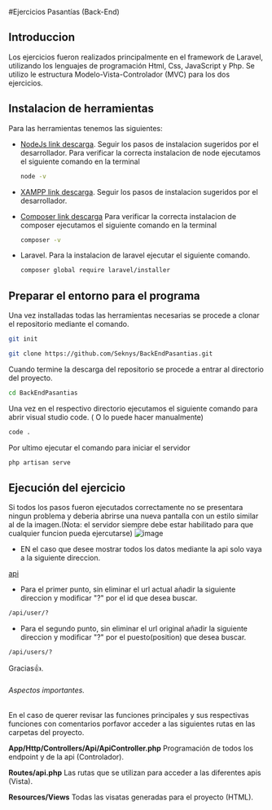 

#Ejercicios Pasantías (Back-End)




## Introduccion
Los ejercicios fueron realizados principalmente en el framework de Laravel, utilizando los lenguajes de programación Html, Css, JavaScript y Php. Se utilizo le estructura Modelo-Vista-Controlador (MVC) para los dos ejercicios.

## Instalacion de herramientas

Para las herramientas tenemos las siguientes:

- [NodeJs link descarga](https://nodejs.org/en/).
    Seguir los pasos de instalacion sugeridos por el desarrollador.
    Para verificar la correcta instalacion de node ejecutamos el siguiente comando en la terminal
     ```sh
    node -v
    ```


- [XAMPP link descarga](https://www.apachefriends.org/es/index.html).
    Seguir los pasos de instalacion sugeridos por el desarrollador.
    
    

- [Composer link descarga](https://getcomposer.org/download/) 
    Para verificar la correcta instalacion de composer ejecutamos el siguiente comando en la terminal
     ```sh
    composer -v
    ```
    
- Laravel.
    Para la instalacion de laravel ejecutar el siguiente comando.
     ```sh
    composer global require laravel/installer
    ```





## Preparar el entorno para el programa

Una vez installadas todas las herramientas necesarias se procede a clonar el repositorio mediante el comando.

```sh
git init
```


```sh
git clone https://github.com/Seknys/BackEndPasantias.git
```

Cuando termine la descarga del repositorio se procede a entrar al directorio del proyecto.

```sh
cd BackEndPasantias
```


Una vez en el respectivo directorio ejecutamos el siguiente comando para abrir visual studio code. ( O lo puede hacer manualmente)

```sh
code .
```



Por ultimo ejecutar el comando para iniciar el servidor

```sh
php artisan serve
```

## Ejecución del ejercicio 

Si todos los pasos fueron ejecutados correctamente no se presentara ningun problema y deberia abrirse una nueva pantalla con un estilo similar al de la imagen.(Nota: el servidor siempre debe estar habilitado para que cualquier funcion pueda ejercutarse)
![image](https://user-images.githubusercontent.com/74793607/179316570-0c3343af-0796-4589-a33c-fac522f143a6.png)

- EN el caso que desee mostrar todos los datos mediante la api solo vaya a la siguiente direccion. 

[api](http://127.0.0.1:8000/api/user)


- Para el primer punto, sin eliminar el url actual añadir la siguiente direccion y modificar "?" por el id que desea buscar.

```sh
/api/user/?
```

- Para el segundo punto, sin eliminar el url original añadir la siguiente direccion y modificar "?" por el puesto(position) que desea buscar.

```sh
/api/users/?
```

Gracias👍.

###### Aspectos importantes.
En el caso de querer revisar las funciones principales y sus respectivas funciones con comentarios porfavor acceder a las siguientes rutas en las carpetas del proyecto.

**App/Http/Controllers/Api/ApiController.php** Programación de todos los endpoint y de la api (Controlador).

**Routes/api.php** Las rutas que se utilizan para acceder a las diferentes apis (Vista).

**Resources/Views** Todas las visatas generadas para el proyecto (HTML).


